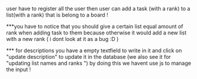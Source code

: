 user have to register 
all the user 
then user can add a task (with a rank) to a list(with a rank) that is belong to a board !

***you have to notice that you should give a certain list equal amount of rank when adding task to them because otherwise it would add a new list with a new rank ( i dont look at it as a bug :D ) 

*** for descriptions you have a empty textfield to write in it and click on "update description" to
update it in the database (we also see it for "updating list names and ranks ") by doing this we havent use js to manage the input ! 
